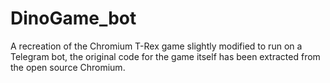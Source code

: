 # DinoGame_bot

A recreation of the Chromium T-Rex game slightly modified to run on a Telegram bot, the original code for the game itself has been extracted from the open source Chromium.
